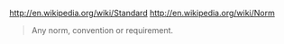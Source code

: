 
http://en.wikipedia.org/wiki/Standard
http://en.wikipedia.org/wiki/Norm

> Any norm, convention or requirement.
